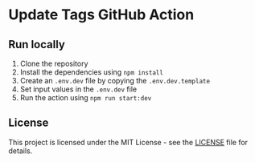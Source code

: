 # Update Tags GitHub Action

## Run locally

1. Clone the repository
2. Install the dependencies using `npm install`
3. Create an `.env.dev` file by copying the `.env.dev.template`
4. Set input values in the `.env.dev` file
5. Run the action using `npm run start:dev`

## License

This project is licensed under the MIT License - see the [LICENSE](LICENSE) file for details.
